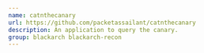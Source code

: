 ```yaml
---
name: catnthecanary
url: https://github.com/packetassailant/catnthecanary
description: An application to query the canary.
group: blackarch blackarch-recon
---
```


